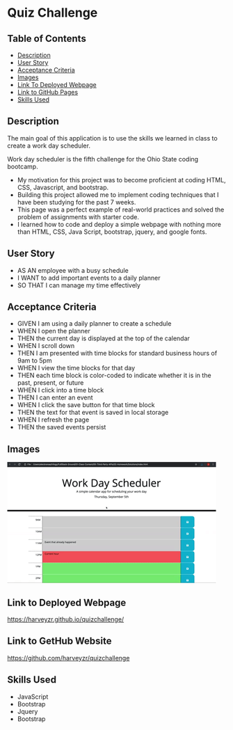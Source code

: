 # Quiz Challenge

## Table of Contents

 - [Description](#description)
 - [User Story](#user-story)
 - [Acceptance Criteria](#acceptance-criteria)
 - [Images](#images)
 - [Link To Deployed Webpage](#link-to-deployed-webpage)
 - [Link to GitHub Pages ](#link-to-gethub-website)
 - [Skills Used](#skills-used)

 ## Description
The main goal of this application is to use the skills we learned in class to create a work day scheduler.

 Work day scheduler is the fifth challenge for the Ohio State coding bootcamp.
-	My motivation for this project was to become proficient at coding HTML, CSS, Javascript, and bootstrap.  
-	Building this project allowed me to implement coding techniques that I have been studying for the past 7 weeks. 
-	This page was a perfect example of real-world practices and solved the problem of assignments with starter code. 
-	I learned how to code and deploy a simple webpage with nothing more than HTML, CSS, Java Script, bootstrap, jquery, and
    google fonts.  


 ## User Story
- AS AN employee with a busy schedule
- I WANT to add important events to a daily planner
- SO THAT I can manage my time effectively
 
 ## Acceptance Criteria
- GIVEN I am using a daily planner to create a schedule
- WHEN I open the planner
- THEN the current day is displayed at the top of the calendar
- WHEN I scroll down
- THEN I am presented with time blocks for standard business hours of 9am to 5pm
- WHEN I view the time blocks for that day
- THEN each time block is color-coded to indicate whether it is in the past, present, or future
- WHEN I click into a time block
- THEN I can enter an event
- WHEN I click the save button for that time block
- THEN the text for that event is saved in local storage
- WHEN I refresh the page
- THEN the saved events persist

 ## Images
![Website Preview](assets/img/05-third-party-apis-homework-demo.gif)
 
 ## Link to Deployed Webpage
https://harveyzr.github.io/quizchallenge/
 
## Link to GetHub Website
https://github.com/harveyzr/quizchallenge


 ## Skills Used
- JavaScript
- Bootstrap
- Jquery
- Bootstrap


